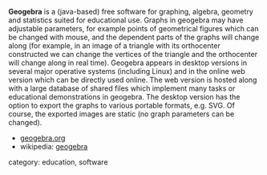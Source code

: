__Geogebra__ is a (java-based) free software for graphing, algebra, geometry and statistics suited for educational use. Graphs in geogebra may have adjustable parameters, for example points of geometrical figures which can be changed with mouse, and the dependent parts of the graphs will change along (for example, in an image of a triangle with its orthocenter constructed we can change the vertices of the triangle and the orthocenter will change along in real time).
Geogebra appears in desktop versions in several major operative systems (including Linux) and in the online web version which can be directly used online. The web version is hosted along with a large database of shared files which implement many tasks or educational demonstrations in geogebra. The desktop version has the option to export the graphs to various portable formats, e.g. SVG. Of course, the exported images are static (no graph parameters can be changed). 

* [geogebra.org](http://www.geogebra.org/)
* wikipedia: [geogebra](https://en.wikipedia.org/wiki/GeoGebra) 

category: education, software
